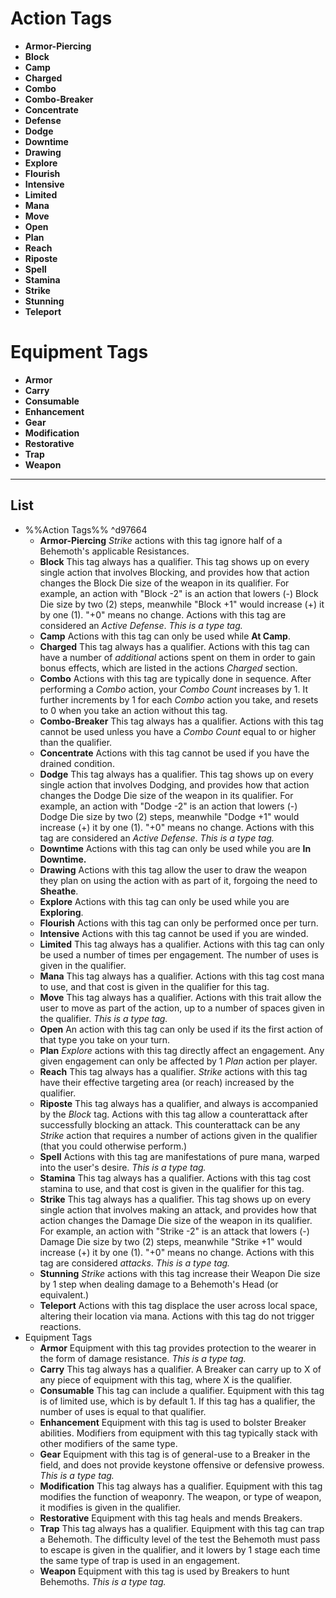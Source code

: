 # Action Tags 
- **Armor-Piercing**
- **Block**
- **Camp**
- **Charged**
- **Combo**
- **Combo-Breaker**
- **Concentrate**
- **Defense**
- **Dodge**
- **Downtime**
- **Drawing**
- **Explore**
- **Flourish**
- **Intensive**
- **Limited**
- **Mana**
- **Move**
- **Open**
- **Plan**
- **Reach**
- **Riposte**
- **Spell**
- **Stamina**
- **Strike** 
- **Stunning**
- **Teleport**
# Equipment Tags 
- **Armor**
- **Carry**
- **Consumable**
- **Enhancement**
- **Gear**
- **Modification**
- **Restorative**
- **Trap**
- **Weapon**
---
## List
- %%Action Tags%% ^d97664
	- **Armor-Piercing** *Strike* actions with this tag ignore half of a Behemoth's applicable Resistances.
	- **Block** This tag always has a qualifier. This tag shows up on every single action that involves Blocking, and provides how that action changes the Block Die size of the weapon in its qualifier. For example, an action with "Block -2" is an action that lowers (-) Block Die size by two (2) steps, meanwhile "Block +1" would increase (+) it by one (1). "+0" means no change. Actions with this tag are considered an *Active Defense*. *This is a type tag.*
	- **Camp** Actions with this tag can only be used while **At Camp**.
	- **Charged** This tag always has a qualifier. Actions with this tag can have a number of *additional* actions spent on them in order to gain bonus effects, which are listed in the actions *Charged* section.  
	- **Combo** Actions with this tag are typically done in sequence. After performing a *Combo* action, your *Combo Count* increases by 1. It further increments by 1 for each *Combo* action you take, and resets to 0 when you take an action without this tag.
	- **Combo-Breaker** This tag always has a qualifier. Actions with this tag cannot be used unless you have a *Combo Count* equal to or higher than the qualifier. 
	- **Concentrate** Actions with this tag cannot be used if you have the drained condition.
	- **Dodge** This tag always has a qualifier. This tag shows up on every single action that involves Dodging, and provides how that action changes the Dodge Die size of the weapon in its qualifier. For example, an action with "Dodge -2" is an action that lowers (-) Dodge Die size by two (2) steps, meanwhile "Dodge +1" would increase (+) it by one (1). "+0" means no change. Actions with this tag are considered an *Active Defense*. *This is a type tag.*
	- **Downtime** Actions with this tag can only be used while you are **In Downtime.**
	- **Drawing** Actions with this tag allow the user to draw the weapon they plan on using the action with as part of it, forgoing the need to **Sheathe**.
	- **Explore** Actions with this tag can only be used while you are **Exploring**.
	- **Flourish** Actions with this tag can only be performed once per turn. 
	- **Intensive** Actions with this tag cannot be used if you are winded.
	- **Limited** This tag always has a qualifier. Actions with this tag can only be used a number of times per engagement. The number of uses is given in the qualifier.
	- **Mana** This tag always has a qualifier. Actions with this tag cost mana to use, and that cost is given in the qualifier for this tag. 
	- **Move** This tag always has a qualifier. Actions with this trait allow the user to move as part of the action, up to a number of spaces given in the qualifier. *This is a type tag.*
	- **Open** An action with this tag can only be used if its the first action of that type you take on your turn. 
	- **Plan** *Explore* actions with this tag directly affect an engagement. Any given engagement can only be affected by 1 *Plan* action per player.
	- **Reach** This tag always has a qualifier. *Strike* actions with this tag have their effective targeting area (or reach) increased by the qualifier.
	- **Riposte** This tag always has a qualifier, and always is accompanied by the *Block* tag. Actions with this tag allow a counterattack after successfully blocking an attack. This counterattack can be any *Strike* action that requires a number of actions given in the qualifier (that you could otherwise perform.)
	- **Spell** Actions with this tag are manifestations of pure mana, warped into the user's desire. *This is a type tag.*
	- **Stamina** This tag always has a qualifier. Actions with this tag cost stamina to use, and that cost is given in the qualifier for this tag. 
	- **Strike** This tag always has a qualifier. This tag shows up on every single action that involves making an attack, and provides how that action changes the Damage Die size of the weapon in its qualifier. For example, an action with "Strike -2" is an attack that lowers (-) Damage Die size by two (2) steps, meanwhile "Strike +1" would increase (+) it by one (1). "+0" means no change. Actions with this tag are considered *attacks*. *This is a type tag.*
	- **Stunning** *Strike* actions with this tag increase their Weapon Die size by 1 step when dealing damage to a Behemoth's Head (or equivalent.)
	- **Teleport** Actions with this tag displace the user across local space, altering their location via mana. Actions with this tag do not trigger reactions.
- Equipment Tags 
	- **Armor** Equipment with this tag provides protection to the wearer in the form of damage resistance. *This is a type tag.*
	- **Carry** This tag always has a qualifier. A Breaker can carry up to X of any piece of equipment with this tag, where X is the qualifier. 
	- **Consumable** This tag can include a qualifier. Equipment with this tag is of limited use, which is by default 1. If this tag has a qualifier, the number of uses is equal to that qualifier. 
	- **Enhancement** Equipment with this tag is used to bolster Breaker abilities. Modifiers from equipment with this tag typically stack with other modifiers of the same type.
	- **Gear** Equipment with this tag is of general-use to a Breaker in the field, and does not provide keystone offensive or defensive prowess. *This is a type tag.*
	- **Modification** This tag always has a qualifier. Equipment with this tag modifies the function of weaponry. The weapon, or type of weapon, it modifies is given in the qualifier.
	- **Restorative** Equipment with this tag heals and mends Breakers. 
	- **Trap** This tag always has a qualifier. Equipment with this tag can trap a Behemoth. The difficulty level of the test the Behemoth must pass to escape is given in the qualifier, and it lowers by 1 stage each time the same type of trap is used in an engagement.
	- **Weapon** Equipment with this tag is used by Breakers to hunt Behemoths. *This is a type tag.*